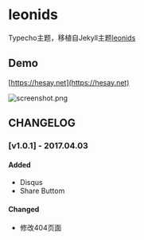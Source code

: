 # leonids
Typecho主题，移植自Jekyll主题[leonids](https://github.com/renyuanz/leonids)

## Demo
[https://hesay.net](https://hesay.net)

![screenshot.png](https://ooo.0o0.ooo/2017/04/03/58e1b55a574e1.png)

## CHANGELOG
### [v1.0.1] - 2017.04.03

#### Added
- Disqus
- Share Buttom
#### Changed
- 修改404页面



